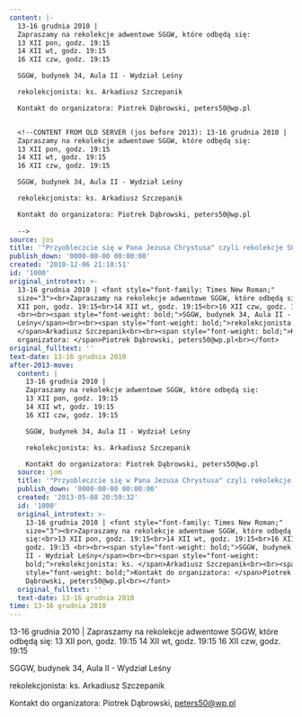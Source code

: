 ```yaml
---
content: |-
  13-16 grudnia 2010 | 
  Zapraszamy na rekolekcje adwentowe SGGW, które odbędą się:
  13 XII pon, godz. 19:15
  14 XII wt, godz. 19:15
  16 XII czw, godz. 19:15 

  SGGW, budynek 34, Aula II - Wydział Leśny

  rekolekcjonista: ks. Arkadiusz Szczepanik

  Kontakt do organizatora: Piotrek Dąbrowski, peters50@wp.pl


  <!--CONTENT FROM OLD SERVER (jos before 2013): 13-16 grudnia 2010 | 
  Zapraszamy na rekolekcje adwentowe SGGW, które odbędą się:
  13 XII pon, godz. 19:15
  14 XII wt, godz. 19:15
  16 XII czw, godz. 19:15 

  SGGW, budynek 34, Aula II - Wydział Leśny

  rekolekcjonista: ks. Arkadiusz Szczepanik

  Kontakt do organizatora: Piotrek Dąbrowski, peters50@wp.pl
           
  -->
source: jos
title: '"Przyobleczcie się w Pana Jezusa Chrystusa" czyli rekolekcje SGGW'
publish_down: '0000-00-00 00:00:00'
created: '2010-12-06 21:10:51'
id: '1000'
original_introtext: >-
  13-16 grudnia 2010 | <font style="font-family: Times New Roman;"
  size="3"><br>Zapraszamy na rekolekcje adwentowe SGGW, które odbędą się:<br>13
  XII pon, godz. 19:15<br>14 XII wt, godz. 19:15<br>16 XII czw, godz. 19:15
  <br><br><span style="font-weight: bold;">SGGW, budynek 34, Aula II - Wydział
  Leśny</span><br><br><span style="font-weight: bold;">rekolekcjonista: ks.
  </span>Arkadiusz Szczepanik<br><br><span style="font-weight: bold;">Kontakt do
  organizatora: </span>Piotrek Dąbrowski, peters50@wp.pl<br></font>         
original_fulltext: ''
text-date: 13-16 grudnia 2010
after-2013-move:
  content: |
    13-16 grudnia 2010 | 
    Zapraszamy na rekolekcje adwentowe SGGW, które odbędą się:
    13 XII pon, godz. 19:15
    14 XII wt, godz. 19:15
    16 XII czw, godz. 19:15 

    SGGW, budynek 34, Aula II - Wydział Leśny

    rekolekcjonista: ks. Arkadiusz Szczepanik

    Kontakt do organizatora: Piotrek Dąbrowski, peters50@wp.pl
  source: jom
  title: '"Przyobleczcie się w Pana Jezusa Chrystusa" czyli rekolekcje SGGW'
  publish_down: '0000-00-00 00:00:00'
  created: '2013-05-08 20:59:32'
  id: '1000'
  original_introtext: >-
    13-16 grudnia 2010 | <font style="font-family: Times New Roman;"
    size="3"><br>Zapraszamy na rekolekcje adwentowe SGGW, które odbędą
    się:<br>13 XII pon, godz. 19:15<br>14 XII wt, godz. 19:15<br>16 XII czw,
    godz. 19:15 <br><br><span style="font-weight: bold;">SGGW, budynek 34, Aula
    II - Wydział Leśny</span><br><br><span style="font-weight:
    bold;">rekolekcjonista: ks. </span>Arkadiusz Szczepanik<br><br><span
    style="font-weight: bold;">Kontakt do organizatora: </span>Piotrek
    Dąbrowski, peters50@wp.pl<br></font>
  original_fulltext: ''
  text-date: 13-16 grudnia 2010
time: 13-16 grudnia 2010
---
```

13-16 grudnia 2010 | 
Zapraszamy na rekolekcje adwentowe SGGW, które odbędą się:
13 XII pon, godz. 19:15
14 XII wt, godz. 19:15
16 XII czw, godz. 19:15 

SGGW, budynek 34, Aula II - Wydział Leśny

rekolekcjonista: ks. Arkadiusz Szczepanik

Kontakt do organizatora: Piotrek Dąbrowski, peters50@wp.pl


<!--CONTENT FROM OLD SERVER (jos before 2013): 13-16 grudnia 2010 | 
Zapraszamy na rekolekcje adwentowe SGGW, które odbędą się:
13 XII pon, godz. 19:15
14 XII wt, godz. 19:15
16 XII czw, godz. 19:15 

SGGW, budynek 34, Aula II - Wydział Leśny

rekolekcjonista: ks. Arkadiusz Szczepanik

Kontakt do organizatora: Piotrek Dąbrowski, peters50@wp.pl
         
-->

<!--{{json:{"created_date":"2010-12-06 21:10:51","publish_down":"0000-00-00 00:00:00","id":"1000"}}}-->